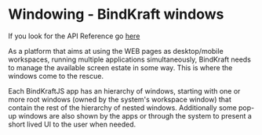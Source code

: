 # Windowing - BindKraft windows

If you look for the API Reference go [here](WindowingClasses.md)

As a platform that aims at using the WEB pages as desktop/mobile workspaces, running multiple applications simultaneously, BindKraft needs to manage the available screen estate in some way. This is where the windows come to the rescue.

Each BindKraftJS app has an hierarchy of windows, starting with one or more root windows (owned by the system's workspace window) that contain the rest of the hierarchy of nested windows. Additionally some pop-up windows are also shown by the apps or through the system to present a short lived UI to the user when needed.

